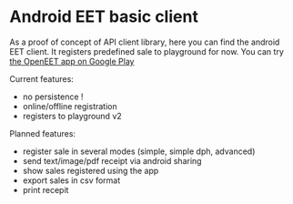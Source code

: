 # Android EET basic client
As a proof of concept of API client library, here you can find the android EET client.
It registers predefined sale to playground for now. You can try 
[the OpenEET app on Google Play](https://play.google.com/store/apps/details?id=com.github.openeet.openeet) 

Current features:
* no persistence !
* online/offline registration
* registers to playground v2

Planned features:
* register sale in several modes (simple, simple dph, advanced)
* send text/image/pdf receipt via android sharing
* show sales registered using the app
* export sales in csv format
* print recepit
